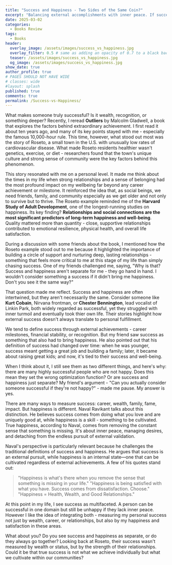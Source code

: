 ```yaml
---
title: "Success and Happiness - Two Sides of the Same Coin?"
excerpt: "Balancing external accomplishments with inner peace. If success doesn't bring happiness, is it really success?"
date: 2025-03-02
categories:
  - Books Review
tags:
  - Books
header:
  overlay_image: /assets/images/success_vs_happiness.jpg
  overlay_filter: 0.5 # same as adding an opacity of 0.7 to a black background
  teaser: /assets/images/success_vs_happiness.jpg
  og_image: /assets/images/success_vs_happiness.jpg
show_date: true
author_profile: true
# PAGES SHOULD NOT HAVE WIDE 
# classes: wide
#layout: splash
published: true
comments: true
permalink: /Success-vs-Happiness/
---
```


What makes someone truly successful? Is it wealth, recognition, or something deeper? Recently, I reread **Outliers** by Malcolm Gladwell, a book that explores the factors behind extraordinary achievement. I first read it about ten years ago, and many of its key points stayed with me - especially the famous 10,000-hour rule. This time, however, what stood out most was the story of Roseto, a small town in the U.S. with unusually low rates of cardiovascular disease. What made Roseto residents healthier wasn't genetics, exercise, or diet - researchers found that the town's unique culture and strong sense of community were the key factors behind this phenomenon.

This story resonated with me on a personal level. It made me think about the times in my life when strong relationships and a sense of belonging had the most profound impact on my wellbeing far beyond any career achievement or milestone. It reinforced the idea that, as social beings, we need friends, family, and community especially as we get older and not only to survive but to thrive. The Roseto example reminded me of the **Harvard Study of Adult Development**, one of the longest-running studies on happiness. Its key finding? **Relationships and social connections are the most significant predictors of long-term happiness and well-being**. Quality mattered more than quantity - close, supportive relationships contributed to emotional resilience, physical health, and overall life satisfaction.

During a discussion with some friends about the book, I mentioned how the Roseto example stood out to me because it highlighted the importance of building a circle of support and nurturing deep, lasting relationships - something that feels more critical to me at this stage of my life than simply chasing success. One of my friends challenged me, saying, "Why is that? Success and happiness aren't separate for me - they go hand in hand. I wouldn't consider something a success if it didn't bring me happiness. Don't you see it the same way?"

That question made me reflect. Success and happiness are often intertwined, but they aren't necessarily the same. Consider someone like **Kurt Cobain**, Nirvana frontman, or **Chester Bennington**, lead vocalist of Linkin Park, both widely regarded as successful, yet they struggled with inner turmoil and eventually took thier own life. Their stories highlight how external success doesn't always translate to personal fulfillment.

We tend to define success through external achievements - career milestones, financial stability, or recognition. But my friend saw success as something that also had to bring happiness. He also pointed out that his definition of success had changed over time: when he was younger, success meant getting a great job and building a family; later, it became about raising great kids; and now, it's tied to their success and well-being.

When I think about it, I still see them as two different things, and here's why: there are many highly successful people who are not happy. Does this mean they set the wrong optimization function? Or are success and happiness just separate? My friend's argument - "Can you actually consider someone successful if they're not happy?" - made me pause. My answer is yes.

There are many ways to measure success: career, wealth, family, fame, impact. But happiness is different. Naval Ravikant talks about this distinction. He believes success comes from doing what you love and are uniquely good at, while happiness is a skill - something to be cultivated. True happiness, according to Naval, comes from removing the constant sense that something is missing. It's about inner peace, managing desires, and detaching from the endless pursuit of external validation.

Naval's perspective is particularly relevant because he challenges the traditional definitions of success and happiness. He argues that success is an external pursuit, while happiness is an internal state—one that can be cultivated regardless of external achievements. A few of his quotes stand out:

>  "Happiness is what's there when you remove the sense that something is missing in your life."
>  "Happiness is being satisfied with what you have. Success comes from dissatisfaction. Choose."
>  "Happiness = Health, Wealth, and Good Relationships."

At this point in my life, I see success as multifaceted. A person can be successful in one domain but still be unhappy if they lack inner peace. However I like the idea of integrating both - measuring my personal success not just by wealth, career, or relationships, but also by my happiness and satisfaction in these areas.

What about you? Do you see success and happiness as separate, or do they always go together? Looking back at Roseto, their success wasn't measured by wealth or status, but by the strength of their relationships. Could it be that true success is not what we achieve individually but what we cultivate within our communities?